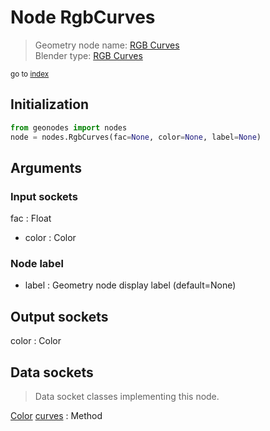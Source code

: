 
# Node RgbCurves

> Geometry node name: [RGB Curves](https://docs.blender.org/manual/en/latest/modeling/geometry_nodes/material/rgb_curves.html)<br>
  Blender type: [RGB Curves](https://docs.blender.org/api/current/bpy.types.ShaderNodeRGBCurve.html)
  
<sub>go to [index](/docs/index.md)</sub>

## Initialization

```python
from geonodes import nodes
node = nodes.RgbCurves(fac=None, color=None, label=None)
```



## Arguments


### Input sockets

fac : Float
- color : Color

### Node label

- label : Geometry node display label (default=None)

## Output sockets

color : Color

## Data sockets

> Data socket classes implementing this node.
  
[Color](/docs/sockets/Color.md) [curves](/docs/sockets/Color.md#curves) : Method

